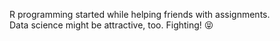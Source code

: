 R programming started while helping friends with assignments.   
Data science might be attractive, too. Fighting! 😝
